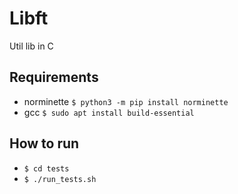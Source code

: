 # Libft

Util lib in C

## Requirements

 - norminette `$ python3 -m pip install norminette`
 - gcc `$ sudo apt install build-essential`

 ## How to run

 - `$ cd tests`
 - `$ ./run_tests.sh`

